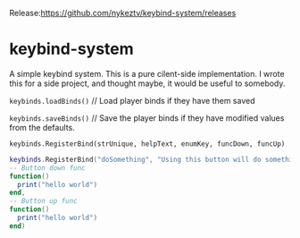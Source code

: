 
Release:https://github.com/nykeztv/keybind-system/releases

# keybind-system

A simple keybind system. This is a pure cilent-side implementation. I wrote this for a side project, and thought maybe, it would be useful to somebody.



```keybinds.loadBinds()``` // Load player binds if they have them saved

```keybinds.saveBinds()``` // Save the player binds if they have modified values from the defaults.


```keybinds.RegisterBind(strUnique, helpText, enumKey, funcDown, funcUp)```

```lua
keybinds.RegisterBind("doSomething", "Using this button will do something.", KEY_G, 
-- Button down func
function()
  print("hello world")
end,
-- Button up func
function()
  print("hello world")
end)
```
